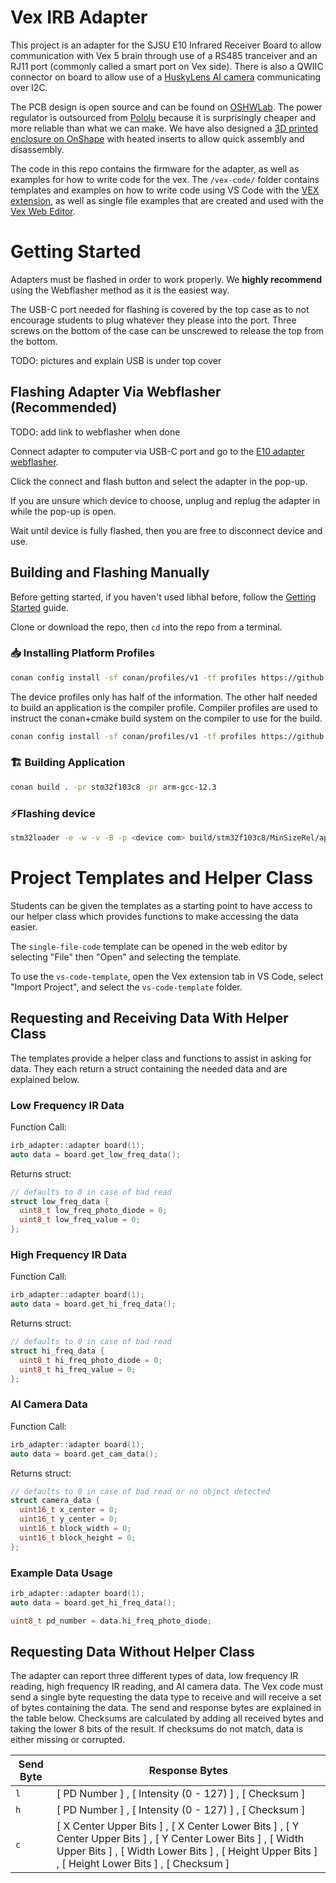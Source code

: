 # Vex IRB Adapter
This project is an adapter for the SJSU E10 Infrared Receiver Board to allow communication with Vex 5 brain through use of a RS485 tranceiver and an RJ11 port (commonly called a smart port on Vex side). There is also a QWIIC connector on board to allow use of a [HuskyLens AI camera](https://www.dfrobot.com/product-1922.html) communicating over I2C. 

The PCB design is open source and can be found on [OSHWLab](https://oshwlab.com/libhal/vex-adapter). The power regulator is outsourced from [Pololu](https://www.pololu.com/product/5592) because it is surprisingly cheaper and more reliable than what we can make. We have also designed a [3D printed enclosure on OnShape](https://cad.onshape.com/documents/ee69ea771b3426ac97776444/w/45ac0aa7c9bd20a1984d74b6/e/4c369e0476760c7468856e8b?renderMode=0&uiState=68d6b1c8a8c68f57f9c83bdb) with heated inserts to allow quick assembly and disassembly.

The code in this repo contains the firmware for the adapter, as well as examples for how to write code for the vex. The `/vex-code/` folder contains templates and examples on how to write code using VS Code with the [VEX extension](https://www.vexrobotics.com/vexcode/vscode-extension), as well as single file examples that are created and used with the [Vex Web Editor](https://codev5.vex.com/).

# Getting Started
Adapters must be flashed in order to work properly. We **highly recommend** using the Webflasher method as it is the easiest way.

The USB-C port needed for flashing is covered by the top case as to not encourage students to plug whatever they please into the port. Three screws on the bottom of the case can be unscrewed to release the top from the bottom.

TODO: pictures and explain USB is under top cover

## Flashing Adapter Via Webflasher (Recommended)
TODO: add link to webflasher when done

Connect adapter to computer via USB-C port and go to the [E10 adapter webflasher]().

Click the connect and flash button and select the adapter in the pop-up.

If you are unsure which device to choose, unplug and replug the adapter in while the pop-up is open.

Wait until device is fully flashed, then you are free to disconnect device and use.

## Building and Flashing Manually
Before getting started, if you haven't used libhal before, follow the
[Getting Started](https://libhal.github.io/latest/getting_started/) guide.

Clone or download the repo, then `cd` into the repo from a terminal.

### 📥 Installing Platform Profiles
```bash
conan config install -sf conan/profiles/v1 -tf profiles https://github.com/libhal/libhal-arm-mcu.git
```
The device profiles only has half of the information. The other half needed to build an application is the compiler profile. Compiler profiles are used to instruct the conan+cmake build system on the compiler to use for the build.

```bash
conan config install -sf conan/profiles/v1 -tf profiles https://github.com/libhal/arm-gnu-toolchain.git
```

### 🏗️ Building Application
```bash
conan build . -pr stm32f103c8 -pr arm-gcc-12.3
```

### ⚡Flashing device
```bash
stm32loader -e -w -v -B -p <device com> build/stm32f103c8/MinSizeRel/app.elf.bin
```

# Project Templates and Helper Class
Students can be given the templates as a starting point to have access to our helper class which provides functions to make accessing the data easier. 

The `single-file-code` template can be opened in the web editor by selecting "File" then "Open" and selecting the template.

To use the `vs-code-template`, open the Vex extension tab in VS Code, select "Import Project", and select the `vs-code-template` folder. 

## Requesting and Receiving Data With Helper Class
The templates provide a helper class and functions to assist in asking for data. They each return a struct containing the needed data and are explained below.

### Low Frequency IR Data
Function Call:
```c++
irb_adapter::adapter board(1);
auto data = board.get_low_freq_data();
```
Returns struct:
```c++
// defaults to 0 in case of bad read
struct low_freq_data {
  uint8_t low_freq_photo_diode = 0;
  uint8_t low_freq_value = 0;
};
```

### High Frequency IR Data
Function Call:
```c++
irb_adapter::adapter board(1);
auto data = board.get_hi_freq_data();
```
Returns struct:
```c++
// defaults to 0 in case of bad read
struct hi_freq_data {
  uint8_t hi_freq_photo_diode = 0;
  uint8_t hi_freq_value = 0;
};
```

### AI Camera Data
Function Call:
```c++
irb_adapter::adapter board(1);
auto data = board.get_cam_data();
```
Returns struct:
```c++
// defaults to 0 in case of bad read or no object detected
struct camera_data {
  uint16_t x_center = 0;
  uint16_t y_center = 0;
  uint16_t block_width = 0;
  uint16_t block_height = 0;
};
```

### Example Data Usage
```c++
irb_adapter::adapter board(1);
auto data = board.get_hi_freq_data();

uint8_t pd_number = data.hi_freq_photo_diode;
```

## Requesting Data Without Helper Class
The adapter can report three different types of data, low frequency IR reading, high frequency IR reading, and AI camera data. The Vex code must send a single byte requesting the data type to receive and will receive a set of bytes containing the data. The send and response bytes are explained in the table below. Checksums are calculated by adding all received bytes and taking the lower 8 bits of the result. If checksums do not match, data is either missing or corrupted.

| Send Byte      | Response Bytes     |
| ------------- | ------------- |
| `l` | [ PD Number ] , [ Intensity (0 - 127) ] , [ Checksum ] |
| `h` | [ PD Number ] , [ Intensity (0 - 127) ] , [ Checksum ] |
| `c` | [ X Center Upper Bits ] , [ X Center Lower Bits ] , [ Y Center Upper Bits ] , [ Y Center Lower Bits ] , [ Width Upper Bits ] , [ Width Lower Bits ] , [ Height Upper Bits ] , [ Height Lower Bits ] , [ Checksum ] |
